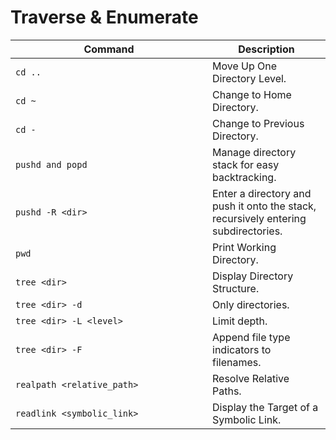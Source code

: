 # Traverse & Enumerate

<table data-header-hidden data-full-width="true"><thead><tr><th width="299">Command</th><th>Description</th></tr></thead><tbody><tr><td><code>cd ..</code></td><td>Move Up One Directory Level.</td></tr><tr><td><code>cd ~</code></td><td>Change to Home Directory.</td></tr><tr><td><code>cd -</code></td><td>Change to Previous Directory.</td></tr><tr><td><code>pushd and popd</code></td><td>Manage directory stack for easy backtracking.</td></tr><tr><td><code>pushd -R &#x3C;dir></code></td><td>Enter a directory and push it onto the stack, recursively entering subdirectories.</td></tr><tr><td><code>pwd</code></td><td>Print Working Directory.</td></tr><tr><td><code>tree &#x3C;dir></code></td><td>Display Directory Structure.</td></tr><tr><td><code>tree &#x3C;dir> -d</code></td><td>Only directories.</td></tr><tr><td><code>tree &#x3C;dir> -L &#x3C;level></code></td><td>Limit depth.</td></tr><tr><td><code>tree &#x3C;dir> -F</code></td><td>Append file type indicators to filenames.</td></tr><tr><td><code>realpath &#x3C;relative_path></code></td><td>Resolve Relative Paths.</td></tr><tr><td><code>readlink &#x3C;symbolic_link></code></td><td>Display the Target of a Symbolic Link.</td></tr></tbody></table>
